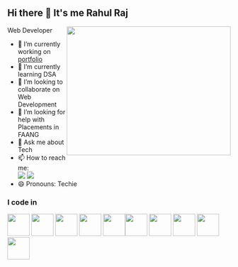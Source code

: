 ## Hi there 👋 It's me Rahul Raj

Web Developer 
<img align="right" width="370" height="290" src="https://i.pinimg.com/originals/47/f0/34/47f0342cec72b800463bf003eac1257e.gif">
- 🔭 I’m currently working on [portfolio](https://rahul-raj9367.github.io/portfolio/)
- 🌱 I’m currently learning DSA
- 👯 I’m looking to collaborate on Web Development 
- 🤔 I’m looking for help with Placements in FAANG
- 💬 Ask me about Tech 
- 📫 How to reach me: 
<br > [<img src="https://img.shields.io/badge/LinkedIn-0077B5?style=for-the-badge&logo=linkedin&logoColor=white" />](https://www.linkedin.com/in/rahul-rajj/) [<img src="https://img.shields.io/badge/LinkedIn-0077B5?style=for-the-badge&logo=linkedin&logoColor=white" />](https://www.instagram.com/rahul_raj9367/)
- 😄 Pronouns: Techie

### I code in
<img height="50" width="50" src="https://img.icons8.com/color/48/000000/java-coffee-cup-logo.png" /> <img height="50" width="50" src="https://img.icons8.com/color/48/000000/html-5.png" /> <img height="50" width="50" src="https://img.icons8.com/color/48/000000/css3.png" /> <img height="50" width="50" src="https://img.icons8.com/color/48/000000/bootstrap.png" />
<img height="50" width="50" src="https://img.icons8.com/color/48/000000/javascript.png"/><img height="50" width="50" src="https://img.icons8.com/color/48/000000/react-native.png"/> <img height="50" width="50" src="https://img.icons8.com/color/48/000000/chakra-ui.png"/>  <img height="50" width="50" src="https://img.icons8.com/color/48/000000/nodejs.png"/> <img height="50" width="50" src="https://img.icons8.com/color/48/000000/express-js.png"/> <img height="50" width="50" src="https://img.icons8.com/color/48/000000/mongodb.png"/>
